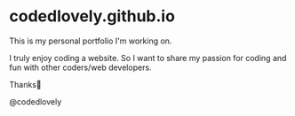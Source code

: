 # codedlovely.github.io
This is my personal portfolio I'm working on.

I truly enjoy coding a website. So I want to share my passion for coding and fun with other coders/web developers.

Thanks🖖

@codedlovely
